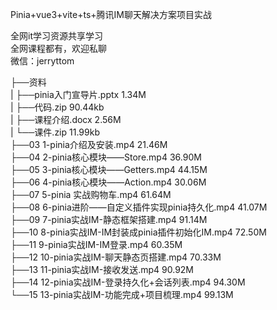 Pinia+vue3+vite+ts+腾讯IM聊天解决方案项目实战

全网it学习资源共享学习<br>全网课程都有，欢迎私聊<br>微信：jerryttom<br>

├──资料<br> | ├──pinia入门宣导片.pptx 1.34M<br> | ├──代码.zip 90.44kb<br> | ├──课程介绍.docx 2.56M<br> | └──课件.zip 11.99kb<br> ├──03 1-pinia介绍及安装.mp4 21.46M<br> ├──04 2-pinia核心模块——Store.mp4 36.90M<br> ├──05 3-pinia核心模块——Getters.mp4 44.15M<br> ├──06 4-pinia核心模块——Action.mp4 30.06M<br> ├──07 5-pinia 实战购物车.mp4 61.64M<br> ├──08 6-pinia进阶——自定义插件实现pinia持久化.mp4 41.07M<br> ├──09 7-pinia实战IM-静态框架搭建.mp4 91.14M<br> ├──10 8-pinia实战IM-IM封装成pinia插件初始化IM.mp4 72.50M<br> ├──11 9-pinia实战IM-IM登录.mp4 60.35M<br> ├──12 10-pinia实战IM-聊天静态页搭建.mp4 70.33M<br> ├──13 11-pinia实战IM-接收发送.mp4 90.92M<br> ├──14 12-pinia实战IM-登录持久化+会话列表.mp4 94.30M<br> └──15 13-pinia实战IM-功能完成+项目梳理.mp4 99.13M